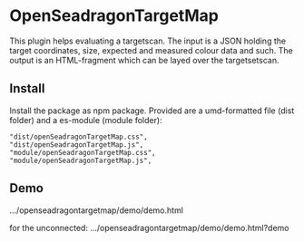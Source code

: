 # OpenSeadragonTargetMap

This plugin helps evaluating a targetscan.
The input is a JSON holding
the target coordinates, size,
expected and measured colour data
and such.
The output is an HTML-fragment
which can be layed over the targetsetscan.

## Install

Install the package as npm package. Provided are
a umd-formatted file (dist folder)
and a es-module (module folder):

    "dist/openSeadragonTargetMap.css",
    "dist/openSeadragonTargetMap.js",
    "module/openSeadragonTargetMap.css",
    "module/openSeadragonTargetMap.js",

## Demo

.../openseadragontargetmap/demo/demo.html

for the unconnected:
.../openseadragontargetmap/demo/demo.html?demo
